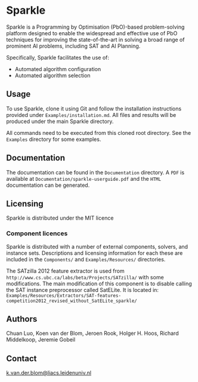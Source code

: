 # Sparkle

Sparkle is a Programming by Optimisation (PbO)-based problem-solving platform designed to enable the widespread and effective use of PbO techniques for improving the state-of-the-art in solving a broad range of prominent AI problems, including SAT and AI Planning.

Specifically, Sparkle facilitates the use of:

 * Automated algorithm configuration
 * Automated algorithm selection

## Usage

To use Sparkle, clone it using Git and follow the installation instructions provided under `Examples/installation.md`. All files and results will be produced under the main Sparkle directory. 

All commands need to be executed from this cloned root directory. See the `Examples` directory for some examples. 

## Documentation

The documentation can be found in the `Documentation` directory. A `PDF` is available at `Documentation/sparkle-userguide.pdf` and the `HTML` documentation can be generated.

## Licensing

Sparkle is distributed under the MIT licence

### Component licences 

Sparkle is distributed with a number of external components, solvers, and instance sets. Descriptions and licensing information for each these are included in the `Components/` and `Examples/Resources/` directories.

The SATzilla 2012 feature extractor is used from `http://www.cs.ubc.ca/labs/beta/Projects/SATzilla/` with some modifications. The main modification of this component is to disable calling the SAT instance preprocessor called SatELite. It is located in: `Examples/Resources/Extractors/SAT-features-competition2012_revised_without_SatELite_sparkle/`

## Authors
Chuan Luo,
Koen van der Blom,
Jeroen Rook,
Holger H. Hoos,
Richard Middelkoop,
Jeremie Gobeil

## Contact
k.van.der.blom@liacs.leidenuniv.nl

